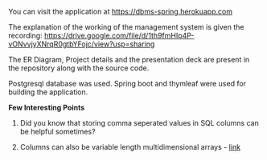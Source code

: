 You can visit the application at https://dbms-spring.herokuapp.com

The explanation of the working of the management system is given the recording: https://drive.google.com/file/d/1th9fmHIp4P-vONvvjyXNrqR0gtbYFojc/view?usp=sharing

The ER Diagram, Project details and the presentation deck are present in the repository along with the source code.

Postgresql database was used. 
Spring boot and thymleaf were used for building the application.

**Few Interesting Points**

1. Did you know that storing comma seperated values in SQL columns can be helpful sometimes?

2. Columns can also be variable length multidimensional arrays - [link](https://www.postgresql.org/docs/9.1/arrays.html)

